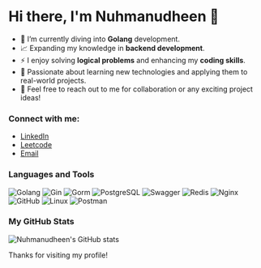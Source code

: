 
# Hi there, I'm Nuhmanudheen 👋

- 🌱 I’m currently diving into **Golang** development.
- 📈 Expanding my knowledge in **backend development**.
- ⚡ I enjoy solving **logical problems** and enhancing my **coding skills**.
- 🚀 Passionate about learning new technologies and applying them to real-world projects.
- 💬 Feel free to reach out to me for collaboration or any exciting project ideas!

### Connect with me:
- [LinkedIn](https://www.linkedin.com/in/nuhmanudheent/)
- [Leetcode](https://leetcode.com/u/NUHMAN9260/)
- [Email](nuhmanudheent@gmail.com)

### Languages and Tools
![Golang](https://img.shields.io/badge/-Golang-00ADD8?style=flat-square&logo=go&logoColor=white)
![Gin](https://img.shields.io/badge/-Gin%20Framework-00ADD8?style=flat-square&logo=go&logoColor=white)
![Gorm](https://img.shields.io/badge/-Gorm-00ADD8?style=flat-square&logo=go&logoColor=white)
![PostgreSQL](https://img.shields.io/badge/-PostgreSQL-4169E1?style=flat-square&logo=postgresql&logoColor=white)
![Swagger](https://img.shields.io/badge/-Swagger-85EA2D?style=flat-square&logo=swagger&logoColor=black)
![Redis](https://img.shields.io/badge/-Redis-DC382D?style=flat-square&logo=redis&logoColor=white)
![Nginx](https://img.shields.io/badge/-Nginx-009639?style=flat-square&logo=nginx&logoColor=white)
![GitHub](https://img.shields.io/badge/-GitHub-181717?style=flat-square&logo=github&logoColor=white)
![Linux](https://img.shields.io/badge/-Linux-FCC624?style=flat-square&logo=linux&logoColor=black)
![Postman](https://img.shields.io/badge/-Postman-FF6C37?style=flat-square&logo=postman&logoColor=white)

### My GitHub Stats
![Nuhmanudheen's GitHub stats](https://github-readme-stats.vercel.app/api?username=NUHMANUDHEENT&show_icons=true&theme=radical)

Thanks for visiting my profile!
